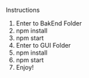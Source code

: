 Instructions
1. Enter to BakEnd Folder
2. npm install
3. npm start
4. Enter to GUI Folder
5. npm install
6. npm start
7. Enjoy!